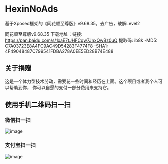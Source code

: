 # HexinNoAds
基于Xposed框架的《同花顺至尊版》v9.68.35，去广告，破解Level2

同花顺至尊版v9.68.35 下载地址：链接: https://pan.baidu.com/s/1xaE7tJHFCgw7JnxQwBz0uQ 提取码: ib8k 
-MD5: C7A03723E8A4FC9AC49D54283F4774F8
-SHA1: 4F49048487C799541FDBA278A0EE5ED28B74E488



## 关于捐赠
这是一个体力型技术劳动，需要花一些时间和经历在上面。这个项目或者我个人可以帮助到你， 你可以自愿的支付一部分费用来支持它。


## 使用手机二维码扫一扫

### 微信扫一扫 
![image](https://github.com/ohyeah521/NoAds-For-YouTube/raw/master/images/wechat.jpg)

### 支付宝扫一扫
![image](https://github.com/ohyeah521/NoAds-For-YouTube/raw/master/images/alipay.jpg)
